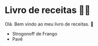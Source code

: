 # Livro de receitas :woman_cook:

Olá. Bem vindo ao meu livro de receitas. :cookie:

- Strogonoff de Frango
- Pavê